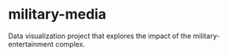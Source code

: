 # military-media
Data visualization project that explores the impact of the military-entertainment complex.
